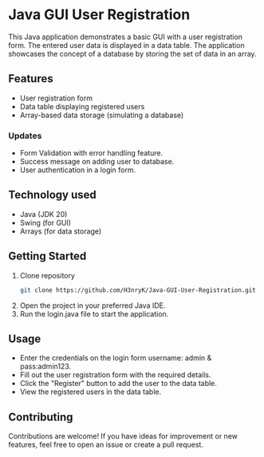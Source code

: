 # Java GUI User Registration

This Java application demonstrates a basic GUI with a user registration form. The entered user data is displayed in a data table. The application showcases the concept of a database by storing the set of data in an array.

## Features

- User registration form
- Data table displaying registered users
- Array-based data storage (simulating a database)

### Updates

- Form Validation with error handling feature.
- Success message on adding user to database.
- User authentication in a login form.

## Technology used

- Java (JDK 20)
- Swing (for GUI)
- Arrays (for data storage)

## Getting Started

1. Clone repository
   ```bash
   git clone https://github.com/H3nryK/Java-GUI-User-Registration.git
2. Open the project in your preferred Java IDE.
3. Run the login.java file to start the application.

## Usage

- Enter the credentials on the login form username: admin & pass:admin123.
- Fill out the user registration form with the required details.
- Click the "Register" button to add the user to the data table.
- View the registered users in the data table.

## Contributing

Contributions are welcome! If you have ideas for improvement or new features, feel free to open an issue or create a pull request.
